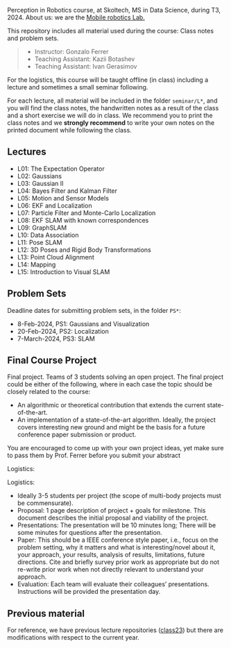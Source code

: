Perception in Robotics course, at Skoltech, MS in Data Science, during T3, 2024.
About us: we are the [Mobile robotics Lab.](https://sites.skoltech.ru/mobilerobotics/)

This repository includes all material used during the course: Class notes and problem sets.

> * Instructor: Gonzalo Ferrer
> * Teaching Assistant: Kazii Botashev
> * Teaching Assistant: Ivan Gerasimov

For the logistics, this course will be taught offline (in class) including a lecture and sometimes a small seminar following.


For each lecture, all material will be included in the folder `seminar/L*`, and you will find the class notes, the handwritten notes as a result of the class and a short exercise we will do in class. We recommend you to print the class notes and we **strongly recommend** to write your own notes on the printed document while following the class.



## Lectures

 * L01: The Expectation Operator
 * L02: Gaussians
 * L03: Gaussian II
 * L04: Bayes Filter and Kalman Filter
 * L05: Motion and Sensor Models
 * L06: EKF and Localization
 * L07: Particle Filter and Monte-Carlo Localization
 * L08: EKF SLAM with known correspondences
 * L09: GraphSLAM
 * L10: Data Association
 * L11: Pose SLAM
 * L12: 3D Poses and Rigid Body Transformations
 * L13: Point Cloud Alignment
 * L14: Mapping
 * L15: Introduction to Visual SLAM




## Problem Sets

Deadline dates for submitting problem sets, in the folder `PS*`:

 * 8-Feb-2024, PS1: Gaussians and Visualization 
 * 20-Feb-2024, PS2: Localization
 * 7-March-2024, PS3: SLAM


## Final Course Project

Final project. Teams of 3 students solving an open project. The final project could be either of the following, where in each case the topic should be closely related to the course:

 * An algorithmic or theoretical contribution that extends the current state-of-the-art.
 * An implementation of a state-of-the-art algorithm. Ideally, the project covers interesting new ground and might be the basis for a future conference paper submission or product.
 
You are encouraged to come up with your own project ideas, yet make sure to pass them by Prof. Ferrer before you submit your abstract

Logistics:

Logistics:
 * Ideally 3-5 students per project (the scope of multi-body projects must be commensurate).
 * Proposal: 1 page description of project + goals for milestone. This document describes the initial proposal and viability of the project.
 * Presentations: The presentation will be 10 minutes long; There will be some minutes for questions after the presentation.
 * Paper: This should be a IEEE conference style paper, i.e., focus on the problem setting, why it matters and what is interesting/novel about it, your approach, your results, analysis of results, limitations, future
directions. Cite and briefly survey prior work as appropriate but do not re-write prior work when not directly relevant to understand your approach.
 * Evaluation: Each team will evaluate their colleagues’ presentations. Instructions will be provided the presentation day.


## Previous material
For reference, we have previous lecture repositories ([class23](https://github.com/g-ferrer/Perception-in-Robotics-2023)) but there are modifications with respect to the current year.


